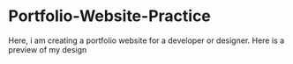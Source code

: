 # Portfolio-Website-Practice
Here, i am creating a portfolio website for a developer or designer. Here is a preview of my design
